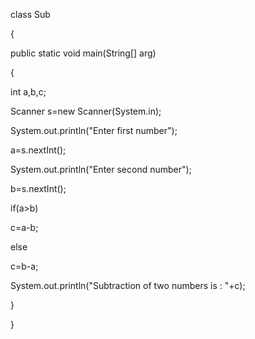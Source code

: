 class Sub

{

public static void main(String[] arg)

{

int a,b,c;

Scanner s=new Scanner(System.in);

System.out.println("Enter first number");

a=s.nextInt();

System.out.println("Enter second number");

b=s.nextInt();

if(a>b)

  c=a-b;

else

  c=b-a;

System.out.println("Subtraction of two numbers is : "+c);

}

}
